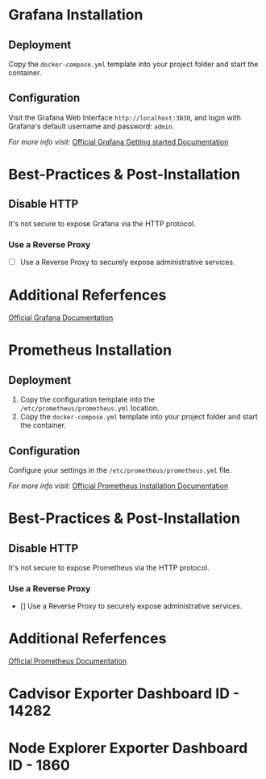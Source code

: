 # Grafana Installation

## Deployment

Copy the `docker-compose.yml` template into your project folder and start the container.

## Configuration

Visit the Grafana Web Interface `http://localhost:3030`, and login with Grafana's default username and password: `admin`.

*For more info visit:* [Official Grafana Getting started Documentation](https://grafana.com/docs/grafana/latest/getting-started/getting-started/)

# Best-Practices & Post-Installation

## Disable HTTP

It's not secure to expose Grafana via the HTTP protocol. 

### Use a Reverse Proxy

- [ ] Use a Reverse Proxy to securely expose administrative services.

# Additional Referfences

[Official Grafana Documentation](https://grafana.com/docs/grafana/latest/)


# Prometheus Installation

## Deployment

1. Copy the configuration template into the `/etc/prometheus/prometheus.yml` location.
2. Copy the `docker-compose.yml` template into your project folder and start the container.

## Configuration

Configure your settings in the `/etc/prometheus/prometheus.yml` file.

*For more info visit:* [Official Prometheus Installation Documentation](https://prometheus.io/docs/prometheus/latest/installation/)

# Best-Practices & Post-Installation

## Disable HTTP

It's not secure to expose Prometheus via the HTTP protocol. 

### Use a Reverse Proxy

- [] Use a Reverse Proxy to securely expose administrative services.

# Additional Referfences

[Official Prometheus Documentation](https://prometheus.io/docs/introduction/overview/)

# Cadvisor Exporter Dashboard ID - 14282
# Node Explorer Exporter Dashboard ID - 1860